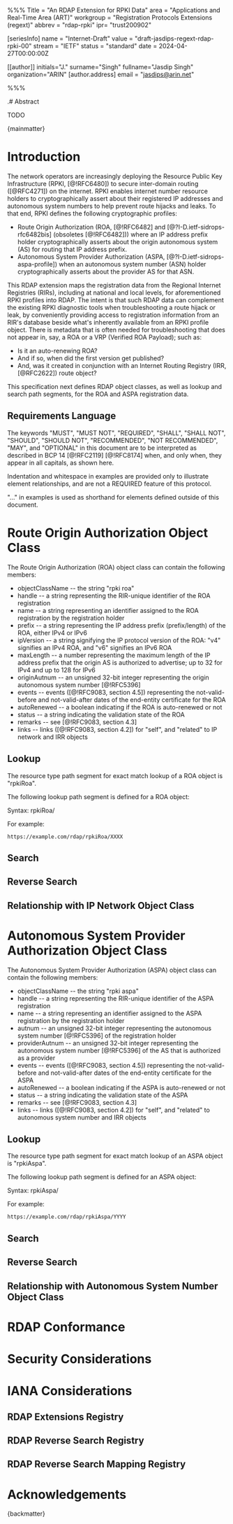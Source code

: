 %%%
Title = "An RDAP Extension for RPKI Data"
area = "Applications and Real-Time Area (ART)"
workgroup = "Registration Protocols Extensions (regext)"
abbrev = "rdap-rpki"
ipr= "trust200902"

[seriesInfo]
name = "Internet-Draft"
value = "draft-jasdips-regext-rdap-rpki-00"
stream = "IETF"
status = "standard"
date = 2024-04-27T00:00:00Z

[[author]]
initials="J."
surname="Singh"
fullname="Jasdip Singh"
organization="ARIN"
[author.address]
email = "jasdips@arin.net"

%%%

.# Abstract

TODO

{mainmatter}

# Introduction

The network operators are increasingly deploying the Resource Public Key Infrastructure (RPKI, [@!RFC6480]) to secure
inter-domain routing ([@RFC4271]) on the internet. RPKI enables internet number resource holders to cryptographically
assert about their registered IP addresses and autonomous system numbers to help prevent route hijacks and leaks. To
that end, RPKI defines the following cryptographic profiles:

* Route Origin Authorization (ROA, [@!RFC6482] and [@?I-D.ietf-sidrops-rfc6482bis] (obsoletes [@!RFC6482])) where an IP
  address prefix holder cryptographically asserts about the origin autonomous system (AS) for routing that IP address
  prefix.
* Autonomous System Provider Authorization (ASPA, [@?I-D.ietf-sidrops-aspa-profile]) when an autonomous system number
  (ASN) holder cryptographically asserts about the provider AS for that ASN.

This RDAP extension maps the registration data from the Regional Internet Registries (RIRs), including at national and
local levels, for aforementioned RPKI profiles into RDAP. The intent is that such RDAP data can complement the existing
RPKI diagnostic tools when troubleshooting a route hijack or leak, by conveniently providing access to registration
information from an RIR's database beside what's inherently available from an RPKI profile object. There is metadata
that is often needed for troubleshooting that does not appear in, say, a ROA or a VRP (Verified ROA Payload); such as:

* Is it an auto-renewing ROA?
* And if so, when did the first version get published?
* And, was it created in conjunction with an Internet Routing Registry (IRR, [@RFC2622]) route object?

This specification next defines RDAP object classes, as well as lookup and search path segments, for the ROA and ASPA
registration data.

## Requirements Language

The keywords "MUST", "MUST NOT", "REQUIRED", "SHALL", "SHALL NOT",
"SHOULD", "SHOULD NOT", "RECOMMENDED", "NOT RECOMMENDED", "MAY", and
"OPTIONAL" in this document are to be interpreted as described in BCP
14 [@!RFC2119] [@!RFC8174] when, and only when, they appear in all
capitals, as shown here.

Indentation and whitespace in examples are provided only to illustrate
element relationships, and are not a REQUIRED feature of this
protocol.

"..." in examples is used as shorthand for elements defined outside of
this document.

# Route Origin Authorization Object Class

The Route Origin Authorization (ROA) object class can contain the following members:

* objectClassName -- the string "rpki roa"
* handle -- a string representing the RIR-unique identifier of the ROA registration
* name -- a string representing an identifier assigned to the ROA registration by the registration holder
* prefix -- a string representing the IP address prefix (prefix/length) of the ROA, either IPv4 or IPv6
* ipVersion -- a string signifying the IP protocol version of the ROA: "v4" signifies an IPv4 ROA, and "v6" signifies
  an IPv6 ROA
* maxLength -- a number representing the maximum length of the IP address prefix that the origin AS is authorized to
  advertise; up to 32 for IPv4 and up to 128 for IPv6
* originAutnum -- an unsigned 32-bit integer representing the origin autonomous system number [@!RFC5396]
* events -- events ([@!RFC9083, section 4.5]) representing the not-valid-before and not-valid-after dates of the
  end-entity certificate for the ROA
* autoRenewed -- a boolean indicating if the ROA is auto-renewed or not
* status -- a string indicating the validation state of the ROA
* remarks -- see [@!RFC9083, section 4.3]
* links -- links ([@!RFC9083, section 4.2]) for "self", and "related" to IP network and IRR objects

## Lookup

The resource type path segment for exact match lookup of a ROA object is "rpkiRoa".

The following lookup path segment is defined for a ROA object:

Syntax: rpkiRoa/<handle>

For example:

```
https://example.com/rdap/rpkiRoa/XXXX
```

## Search

## Reverse Search

## Relationship with IP Network Object Class

# Autonomous System Provider Authorization Object Class

The Autonomous System Provider Authorization (ASPA) object class can contain the following members:

* objectClassName -- the string "rpki aspa"
* handle -- a string representing the RIR-unique identifier of the ASPA registration
* name -- a string representing an identifier assigned to the ASPA registration by the registration holder
* autnum -- an unsigned 32-bit integer representing the autonomous system number [@!RFC5396] of the registration holder
* providerAutnum -- an unsigned 32-bit integer representing the autonomous system number [@!RFC5396] of the AS that is
  authorized as a provider
* events -- events ([@!RFC9083, section 4.5]) representing the not-valid-before and not-valid-after dates of the
  end-entity certificate for the ASPA
* autoRenewed -- a boolean indicating if the ASPA is auto-renewed or not
* status -- a string indicating the validation state of the ASPA
* remarks -- see [@!RFC9083, section 4.3]
* links -- links ([@!RFC9083, section 4.2]) for "self", and "related" to autonomous system number and IRR objects

## Lookup

The resource type path segment for exact match lookup of an ASPA object is "rpkiAspa".

The following lookup path segment is defined for an ASPA object:

Syntax: rpkiAspa/<handle>

For example:

```
https://example.com/rdap/rpkiAspa/YYYY
```

## Search

## Reverse Search

## Relationship with Autonomous System Number Object Class

# RDAP Conformance

# Security Considerations

# IANA Considerations

## RDAP Extensions Registry

## RDAP Reverse Search Registry

## RDAP Reverse Search Mapping Registry

# Acknowledgements

{backmatter}

